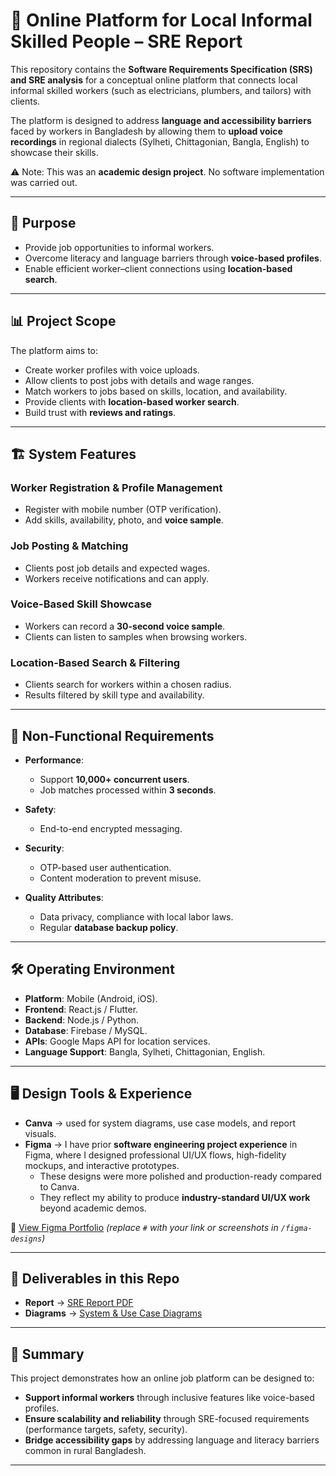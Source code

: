 # 📘 Online Platform for Local Informal Skilled People – SRE Report  

This repository contains the **Software Requirements Specification (SRS) and SRE analysis** for a conceptual online platform that connects local informal skilled workers (such as electricians, plumbers, and tailors) with clients.  

The platform is designed to address **language and accessibility barriers** faced by workers in Bangladesh by allowing them to **upload voice recordings** in regional dialects (Sylheti, Chittagonian, Bangla, English) to showcase their skills.  

⚠️ Note: This was an **academic design project**. No software implementation was carried out.  

---

## 🎯 Purpose  
- Provide job opportunities to informal workers.  
- Overcome literacy and language barriers through **voice-based profiles**.  
- Enable efficient worker–client connections using **location-based search**.  

---

## 📊 Project Scope  
The platform aims to:  
- Create worker profiles with voice uploads.  
- Allow clients to post jobs with details and wage ranges.  
- Match workers to jobs based on skills, location, and availability.  
- Provide clients with **location-based worker search**.  
- Build trust with **reviews and ratings**.  

---

## 🏗️ System Features  

### Worker Registration & Profile Management  
- Register with mobile number (OTP verification).  
- Add skills, availability, photo, and **voice sample**.  

### Job Posting & Matching  
- Clients post job details and expected wages.  
- Workers receive notifications and can apply.  

### Voice-Based Skill Showcase  
- Workers can record a **30-second voice sample**.  
- Clients can listen to samples when browsing workers.  

### Location-Based Search & Filtering  
- Clients search for workers within a chosen radius.  
- Results filtered by skill type and availability.  

---

## 🔧 Non-Functional Requirements  

- **Performance**:  
  - Support **10,000+ concurrent users**.  
  - Job matches processed within **3 seconds**.  

- **Safety**:  
  - End-to-end encrypted messaging.  

- **Security**:  
  - OTP-based user authentication.  
  - Content moderation to prevent misuse.  

- **Quality Attributes**:  
  - Data privacy, compliance with local labor laws.  
  - Regular **database backup policy**.  

---

## 🛠️ Operating Environment  

- **Platform**: Mobile (Android, iOS).  
- **Frontend**: React.js / Flutter.  
- **Backend**: Node.js / Python.  
- **Database**: Firebase / MySQL.  
- **APIs**: Google Maps API for location services.  
- **Language Support**: Bangla, Sylheti, Chittagonian, English.  

---

## 🖥️ Design Tools & Experience  

- **Canva** → used for system diagrams, use case models, and report visuals.  
- **Figma** → I have prior **software engineering project experience** in Figma, where I designed professional UI/UX flows, high-fidelity mockups, and interactive prototypes.  
  - These designs were more polished and production-ready compared to Canva.  
  - They reflect my ability to produce **industry-standard UI/UX work** beyond academic demos.  

🔗 [View Figma Portfolio](#) *(replace `#` with your link or screenshots in `/figma-designs`)*  

---

## 📘 Deliverables in this Repo  

- **Report** → [SRE Report PDF](report/SRE_Report.pdf)  
- **Diagrams** → [System & Use Case Diagrams](designs/)  

---

## 📌 Summary  

This project demonstrates how an online job platform can be designed to:  
- **Support informal workers** through inclusive features like voice-based profiles.  
- **Ensure scalability and reliability** through SRE-focused requirements (performance targets, safety, security).  
- **Bridge accessibility gaps** by addressing language and literacy barriers common in rural Bangladesh.  

---
